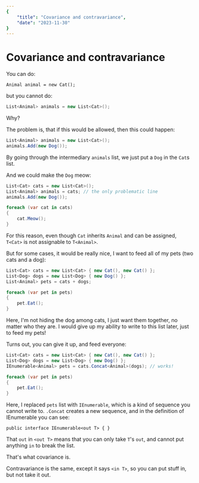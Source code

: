 ```yaml
---
{
    "title": "Covariance and contravariance",
    "date": "2023-11-30"
}
---
```


# Covariance and contravariance

You can do:
```charp
Animal animal = new Cat();
```
but you cannot do:
```csharp
List<Animal> animals = new List<Cat>();
```
Why?

The problem is, that if this would be allowed, then this could happen:

```csharp
List<Animal> animals = new List<Cat>();
animals.Add(new Dog());
```

By going through the intermediary `animals` list, we just put a `Dog` in the `Cat`s list.

And we could make the `Dog` meow:

```csharp
List<Cat> cats = new List<Cat>();
List<Animal> animals = cats; // the only problematic line
animals.Add(new Dog());

foreach (var cat in cats)
{
    cat.Meow();
}
```

For this reason, even though `Cat` inherits `Animal` and can be assigned, `T<Cat>` is not assignable to `T<Animal>`. 

But for some cases, it would be really nice, I want to feed all of my pets (two cats and a dog):

```csharp
List<Cat> cats = new List<Cat> { new Cat(), new Cat() };
List<Dog> dogs = new List<Dog> { new Dog() };
List<Animal> pets = cats + dogs;

foreach (var pet in pets)
{
    pet.Eat();
}
```
Here, I'm not hiding the dog among cats, I just want them together, no matter who they are.
I would give up my ability to write to this list later, just to feed my pets!

Turns out, you can give it up, and feed everyone:
```csharp
List<Cat> cats = new List<Cat> { new Cat(), new Cat() };
List<Dog> dogs = new List<Dog> { new Dog() };
IEnumerable<Animal> pets = cats.Concat<Animal>(dogs); // works!

foreach (var pet in pets)
{
    pet.Eat();
}
```

Here, I replaced `pets` list with `IEnumerable`, which is a kind of sequence you cannot write to.
`.Concat` creates a new sequence, and in the definition of IEnumerable you can see:

```charp
public interface IEnumerable<out T> { }
```

That `out` in `<out T>` means that you can only take `T`'s `out`, and cannot put anything `in` to break the list.

That's what covariance is. 

Contravariance is the same, except it says `<in T>`, so you can put stuff in, but not take it out.
